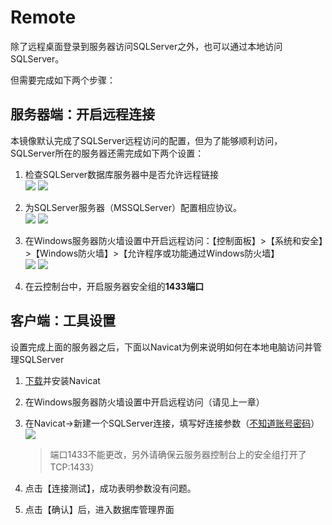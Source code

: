 # Remote

除了远程桌面登录到服务器访问SQLServer之外，也可以通过本地访问SQLServer。  

但需要完成如下两个步骤：

## 服务器端：开启远程连接

本镜像默认完成了SQLServer远程访问的配置，但为了能够顺利访问，SQLServer所在的服务器还需完成如下两个设置：

1. 检查SQLServer数据库服务器中是否允许远程链接  
   ![](http://libs.websoft9.com/Websoft9/DocsPicture/zh/sqlserver/sqlserver-enableremote001-websoft9.jpg)
   ![](http://libs.websoft9.com/Websoft9/DocsPicture/zh/sqlserver/sqlserver-enableremote002-websoft9.png)

2. 为SQLServer服务器（MSSQLServer）配置相应协议。  
   ![](http://libs.websoft9.com/Websoft9/DocsPicture/zh/sqlserver/sqlserver-enableremote003-websoft9.png)
   ![](http://libs.websoft9.com/Websoft9/DocsPicture/zh/sqlserver/sqlserver-enableremote004-websoft9.png)
   
3. 在Windows服务器防火墙设置中开启远程访问：【控制面板】>【系统和安全】>【Windows防火墙】>【允许程序或功能通过Windows防火墙】  
    ![](http://libs.websoft9.com/Websoft9/DocsPicture/zh/sqlserver2014/sqlserver-firewall001-websoft9.png)
    ![](http://libs.websoft9.com/Websoft9/DocsPicture/zh/sqlserver2014/sqlserver-firewall002-websoft9.png)

4. 在云控制台中，开启服务器安全组的**1433端口**  

## 客户端：工具设置

设置完成上面的服务器之后，下面以Navicat为例来说明如何在本地电脑访问并管理SQLServer

1. [下载](http://www.navicat.com.cn/download)并安装Navicat

2. 在Windows服务器防火墙设置中开启远程访问（请见上一章）

3. 在Navicat->新建一个SQLServer连接，填写好连接参数（[不知道账号密码](/zh/stack-account.md)）
   ![](http://libs.websoft9.com/Websoft9/DocsPicture/zh/sqlserver2008express/sqlserver2008-navicat-websoft9.png)

   > 端口1433不能更改，另外请确保云服务器控制台上的安全组打开了TCP:1433）

4.  点击【连接测试】，成功表明参数没有问题。

5.  点击【确认】后，进入数据库管理界面